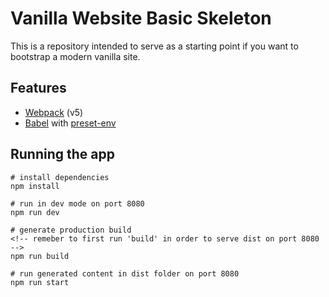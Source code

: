 # Vanilla Website Basic Skeleton

This is a repository intended to serve as a starting point if you want to bootstrap a modern vanilla site.

## Features

- [Webpack](https://webpack.js.org/) (v5)
- [Babel](https://babeljs.io/) with [preset-env](https://babeljs.io/docs/en/babel-preset-env)

## Running the app

```
# install dependencies
npm install

# run in dev mode on port 8080
npm run dev

# generate production build
<!-- remeber to first run 'build' in order to serve dist on port 8080 -->
npm run build

# run generated content in dist folder on port 8080
npm run start
```

